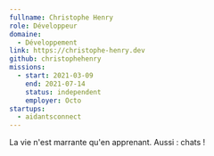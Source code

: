 ```yaml
---
fullname: Christophe Henry
role: Développeur
domaine:
  - Développement
link: https://christophe-henry.dev
github: christophehenry
missions:
  - start: 2021-03-09
    end: 2021-07-14
    status: independent
    employer: Octo
startups:
  - aidantsconnect
---
```


La vie n'est marrante qu'en apprenant. Aussi : chats !

